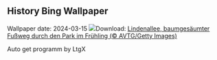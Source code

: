 ## History Bing Wallpaper
Wallpaper date: 2024-03-15
![](https://www.bing.com/th?id=OHR.AvenueLimeTrees_DE-DE2066853614_UHD.jpg&w=1000)Download: [Lindenallee, baumgesäumter Fußweg durch den Park im Frühling (© AVTG/Getty Images)](https://www.bing.com/th?id=OHR.AvenueLimeTrees_DE-DE2066853614_UHD.jpg)

Auto get programm by LtgX
